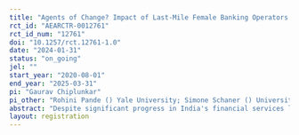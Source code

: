 ```yaml
---
title: "Agents of Change? Impact of Last-Mile Female Banking Operators in Rural India"
rct_id: "AEARCTR-0012761"
rct_id_num: "12761"
doi: "10.1257/rct.12761-1.0"
date: "2024-01-31"
status: "on_going"
jel: ""
start_year: "2020-08-01"
end_year: "2025-03-31"
pi: "Gaurav Chiplunkar"
pi_other: "Rohini Pande () Yale University; Simone Schaner () University of Southern California; Charity Troyer Moore () Yale University"
abstract: "Despite significant progress in India's financial services landscape, women, especially in rural areas, face differential challenges in meaningfully using these services. In this project, we propose to experimentally evaluate the impact of introducing last-mile female banking agents (or bank sakhis) in rural Bihar (India). We propose to study whether bank sakhis can increase financial usage and integration in the formal banking system (particularly for women), the extent to which sakhis can also play a role in providing non-transactional financial support to women, and whether this can ultimately challenge views on women’s limited roles in the economy. Lastly, we propose to use descriptive evidence, along with additional survey and administrative data to disentangle three channels that are implicitly embedded in the intervention, namely: (i) the gender identity of the agent; (ii) an increase in competition among agents due to the introduction of the bank sakhi; (iii) the specific bank that was assigned to partner with sakhis in our study area."
layout: registration
---
```


